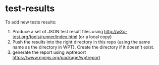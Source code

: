 test-results
============

To add new tests results:

1. Produce a set of JSON test result files using http://w3c-test.org/tools/runner/index.html (or a local copy)
2. Push the results into the right directory in this repo (using the same name as the directory in WPT). Create the directory if it doesn't exist.
3. generate the report using wptreport https://www.npmjs.org/package/wptreport

